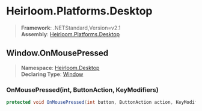 # Heirloom.Platforms.Desktop

> **Framework**: .NETStandard,Version=v2.1  
> **Assembly**: [Heirloom.Platforms.Desktop][0]  

## Window.OnMousePressed

> **Namespace**: [Heirloom.Desktop][0]  
> **Declaring Type**: [Window][1]  

### OnMousePressed(int, ButtonAction, KeyModifiers)

```cs
protected void OnMousePressed(int button, ButtonAction action, KeyModifiers modifiers)
```

[0]: ../../../Heirloom.Platforms.Desktop.md
[1]: ../Window.md
